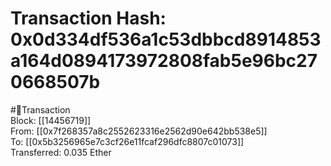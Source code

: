 
Transaction Hash: 0x0d334df536a1c53dbbcd8914853a164d0894173972808fab5e96bc270668507b
====================================================================================
  
#💸Transaction  
Block: [[14456719]]  
From: [[0x7f268357a8c2552623316e2562d90e642bb538e5]]  
To: [[0x5b3256965e7c3cf26e11fcaf296dfc8807c01073]]  
Transferred: 0.035 Ether